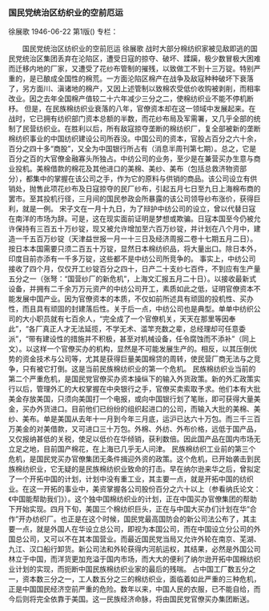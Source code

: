 ### 国民党统治区纺织业的空前厄运
徐展歌
1946-06-22
第1版()
专栏：

　　国民党统治区纺织业的空前厄运
    徐展歌
    战时大部分棉纺织家被见敌即逃的国民党统治区集团丢弃在沦陷区，遭受日寇的掠夺、破坏、蹂躏，极少数冒极大困难而迁移内地的厂家，又遭受了花纱布管制的摧残，以致做工不到十三万锭。特别严重的，是已酿成全国性的棉荒。一方面沦陷区棉产在战争及敌寇种种破坏下衰落了，另方面川、滇诸地的棉产，又因上述管制以致棉农受低价收购被剥削，而相率改业。因之去年全国棉产值较二十六年减少三分之二，使棉纺织业不能不停机断杼。
    但是，在民族棉纺织业衰落的八年，官僚资本却在这一领域中发展起来。在战时，它已拥有纺织部门资本总额的半数，而花纱布局及军需署，又几乎全部的统制了民营纺织业。在胜利以后，所有敌寇掠夺垄断的棉纺织厂，复全部被新的垄断棉纺织事业的中国纺织建设公司所吞没。中国公司的资本，官股占百分之六十余，百分之四十多“商股”，又全为中国银行所占有（消息半周刊第七期）。总之，它是百分之百的大官僚金融寡头所独占。中纺公司的业务，至少是在兼营买办生意与商业投机。美棉借款的棉花及其他进口的美棉、美纱、美布（包括总救济物资部分），都集中的掌握在该公司之手，作为它的原料与供销的商品。该公司设立有供销处，抛售此项花纱布及日寇掠夺的民厂纱布，引起五月七日至九日上海棉布商的罢市。至其投机行径，三月间的国民参政会所暴露的该公司领导纱布涨价，获得巨利，就是一例。
    宋子文在一月十九日，为了辩护中纺公司的设立，曾以代替日寇在南洋的市场为辞。可是，这在现实面前证明是梦想或欺骗。日寇本国至今仍被允许保持有三百五十万纱锭，现又被允许增加至六百万纱锭，并计划在八个月中，建造一千五百万纱锭（天津益世报一月一十三日及经济周报二卷十七期五月二日）。按日本本国需要只须二百五十万锭，显然日本棉纺织品，将大量出口。除日本外，印度目前亦添有一千多万锭，这些都不是中纺公司所竞争的。
    事实上，中纺公司接收了四个月，仅仅开工纱锭百分之四十，日产二十支纱七百件，不到应有生产量五分之一（张弩：“国营纱厂的新危机”，上海文汇报五月二十日）。以接收最新式设备，并拥有二千余万万元资产的中纺公司开工，素质如此之低，证明官僚资本不能发展中国产业。因为官僚资本的本质，不仅如前所述具有顽固的投机性、买办性，而且具有顽固的封建落后性。关于后一点，中纺公司也是典型。单单中纺织公司的大小职员就有七百余人，“完全成了一个官僚机关，天天在那里等因奉此”，“各厂真正人才无法延揽，不学无术、滥竿充数之辈，总经理却可任意委派”，“带有建设性的措施并不积极，甚至对机械设备，任令腐蚀而不添补”（同上文）。以这样一个官僚买办的机构，显然是不可能发展生产的。相反，以其压倒优势的资金技术与公司等，尤其是获得巨量美国棉贷的周转，使民营厂商无法与之竞争，只有被它打倒。这是当前民族棉纺织业的第一个危机。
    民族棉纺织业当前的第二个严重危机，是国民党官僚买办资本操纵下的输入外货政策。新的外汇政策实行以后，管理外汇的大权掌握在中央银行之手，官僚买卖索取予求。他们本有大批美金存放美国，只须向美国打一个电报，或向中国银行划了笔账，即可获得大量美金，买办外货进口。目前他们已纷纷的组织起进口的公司，而输入大批的美棉、美纱、美布。单是美国从去年十一月到今年三月底，运沪已达六十万包。而三千三百万美金的对美借款，又可进口三十万包。外棉、外纺、外布价格，远低于国产品，又仅报纳甚低的关税，使足以低价在华倾销，获利数倍。因此国产品在国内市场无立足之地，目前国产棉花，在上海已几乎无人问津。
    民族棉纺织工业前的第三个危机，是国民党买办官僚集团无条件揖迎外资的政策。这个危机，已开始袭击到民族棉纺织业，它无疑的是民族棉纺织业致命的打击。早在纳尔逊来华之后，曾拟定了一个开拓中国的计划，计划中没有重工业，其主要一点，就是开拓中国的纺织业。在这一开拓的事业中，美资掌握各公司股份百分之六十以上（参看纳氏论文：《中国能帮助我们》）。这个独中国棉纺织业的计划，正在中国买办官僚集团的帮助下开始实现。四月下旬，美国三个棉纺织巨头，正在与中国大买办们计划在华“合作”开办纺织厂。也正是在这个时候，国民党最高国防会的新公司法公布了，其主要一点，就是外国人在华设立总公司，即视为本国公司，而在中国设立分公司的外国总公司，又可以不在其本国营业。而最近国民党当局又允许外轮在南京、芜湖、九江、汉口船行卸货。新公司法和外轮获得内河航运权，其结果，必然是外国公司林立于中国，而洋货更加充溢于国内市场，而大大的便利了纳尔逊开拓中国棉纺织业计划的实现，而扼断中国民族棉纺织业家的最后的残喘。
    占中国工厂数五分之一，资本数三分之一，工人数五分之三的棉纺织业，面临着如此严重的三种危机，正是中国国民经济空前严重的危险。数年以来，中国人民的衣服，已不能自给，而今后则将完全依靠于美国。这一民族经济命脉，将由国民党官僚买办集团断送。
